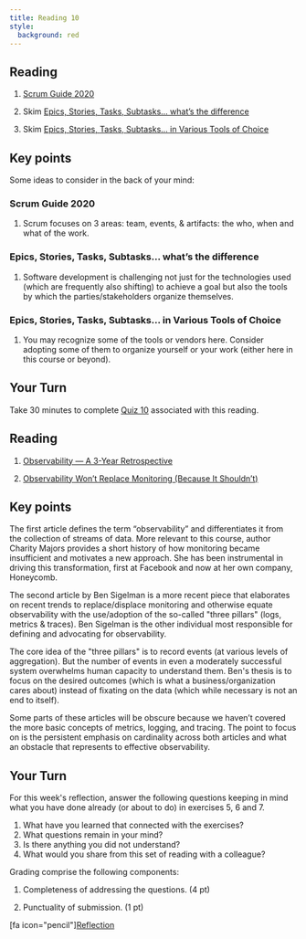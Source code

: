 ```yaml
---
title: Reading 10
style:
  background: red
---
```



## Reading

1. [Scrum Guide 2020](https://www.scrumguides.org/docs/scrumguide/v2020/2020-Scrum-Guide-US.pdf)

2. Skim [Epics, Stories, Tasks, Subtasks… what’s the difference](https://lastcallmedia.com/blog/epics-stories-tasks-subtasks-whats-difference)

3. Skim [Epics, Stories, Tasks, Subtasks… in Various Tools of Choice](https://lastcallmedia.com/blog/epics-stories-tasks-subtasks-various-tools-choice)

## Key points
Some ideas to consider in the back of your mind:


### Scrum Guide 2020
1. Scrum focuses on 3 areas: team, events, & artifacts: the who, when and what of the work.

### Epics, Stories, Tasks, Subtasks… what’s the difference   
1. Software development is challenging not just for the technologies used (which are frequently also shifting) to achieve a goal but also the tools by which the parties/stakeholders organize themselves.

### Epics, Stories, Tasks, Subtasks… in Various Tools of Choice
1. You may recognize some of the tools or vendors here. Consider adopting some of them to organize yourself or your work (either here in this course or beyond).


## Your Turn

   Take 30 minutes to complete [Quiz 10]() associated with this reading. 





## Reading
1. [Observability — A 3-Year Retrospective](https://thenewstack.io/observability-a-3-year-retrospective/)

2. [Observability Won’t Replace Monitoring (Because It Shouldn’t)](https://thenewstack.io/observability-wont-replace-monitoring-because-it-shouldnt/)


## Key points

The first article defines the term “observability” and differentiates it from the collection of streams of data. More relevant to this course, author Charity Majors provides a short history of how monitoring became insufficient and motivates a new approach. She has been instrumental in driving this transformation, first at Facebook and now at her own company, Honeycomb.

The second article by Ben Sigelman is a more recent piece that elaborates on recent trends to replace/displace monitoring and otherwise equate observability with the use/adoption of the so-called "three pillars" (logs, metrics & traces). Ben Sigelman is the other individual most responsible for defining and advocating for observability.

The core idea of the "three pillars" is to record events (at various levels of aggregation). But the number of events in even a moderately successful system overwhelms human capacity to understand them. Ben's thesis is to focus on the desired outcomes (which is what a business/organization cares about) instead of fixating on the data (which while necessary is not an end to itself).

Some parts of these articles will be obscure because we haven’t covered the more basic concepts of metrics, logging, and tracing. The point to focus on is the persistent emphasis on cardinality across both articles and what an obstacle that represents to effective observability.


## Your Turn

For this week's reflection, answer the following questions keeping in mind what you have done already (or about to do) in exercises 5, 6 and 7.

1. What have you learned that connected with the exercises?
2. What questions remain in your mind?
3. Is there anything you did not understand?
4. What would you share from this set of reading with a colleague?


Grading comprise the following components:

1. Completeness of addressing the questions. (4 pt)

3. Punctuality of submission. (1 pt)

[fa icon="pencil"][Reflection](https://canvas.sfu.ca/courses/59479/assignments/576416)  
